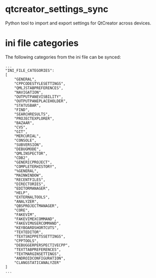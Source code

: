 # qtcreator_settings_sync
Python tool to import and export settings for QtCreator across devices.

# ini file categories
The following categories from the ini file can be synced:
```
...
"INI_FILE_CATEGORIES":
[
    "GENERAL",
    "CPPCODESTYLESETTINGS",
    "QMLJSTABPREFERENCES",
    "NAVIGATION",
    "OUTPUTPANEVISBILITY",
    "OUTPUTPANEPLACEHOLDER",
    "STATUSBAR",
    "FIND",
    "SEARCHRESULTS",
    "PROJECTEXPLORER",
    "BAZAAR",
    "CVS",
    "GIT",
    "MERCURIAL",
    "CONSOLE",
    "SUBVERSION",
    "DEBUGMODE",
    "QMLINSPECTOR",
    "CDB2",
    "GENERICPROJECT",
    "COMPLETERHISTORY",
    "%GENERAL",
    "MAINWINDOW",
    "RECENTFILES",
    "DIRECTORIES",
    "EDITORMANAGER",
    "HELP",
    "EXTERNALTOOLS",
    "ANALYZER",
    "QBSPROJECTMANAGER",
    "CORE",
    "FAKEVIM",
    "FAKEVIMEXCOMMAND",
    "FAKEVIMUSERCOMMAND",
    "KEYBOARDSHORTCUTS",
    "TEXTEDITOR",
    "TEXTSNIPPETSSETTINGS",
    "CPPTOOLS",
    "DEBUGGERPERSPECTIVECPP",
    "TEXTTABPREFERENCES",
    "TEXTMARGINSETTINGS",
    "ANDROIDCONFIGURATION",
    "CLANGSTATICANALYZER"
]
...
```